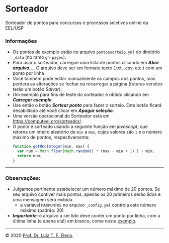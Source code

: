 # Sorteador
Sorteador de pontos para concursos e processos seletivos online da EEL/USP

### Informações

* Os pontos de exemplo estão no arquivo `pontossorteio.yml` do diretório `_data` (no ramo `gh-pages`).
* Para usar o sorteador, carregue uma lista de pontos clicando em **_Abrir arquivo..._**. O arquivo  deve ser em formato texto (.txt, .csv, etc.) com um ponto por linha
* Você também pode editar manualmente os campos dos pontos, mas perderá as alterações se fechar ou recarregar a página (futuras versões terão um botão _Salvar_).
* Um exemplo para fins de teste do sorteador é obtido clicando em _**Carregar exemplo**_
* Use então o botão _**Sortear ponto**_ para fazer o sorteio. Este botão ficará desabilitado até você clicar em _**Apagar seleção**_.
* Uma versão operacional do Sorteador está em <https://computeel.org/sorteador/>.
* O ponto é sorteado usando a seguinte função em _javascript_, que retorna um inteiro aleatório de `min` a `max`, cujos valores são `1` e o número máximo de pontos, respectivamente:
  ```javascript
  function getRndInteger(min, max) {
    var num = Math.floor(Math.random() * (max - min + 1) ) + min;
    return num;
  }
  ```

---

### Observações:

* Julgamos pertinente estabelecer um número máximo de 20 pontos. Se seu arquivo contiver mais pontos, apenas os 20 primeiros serão lidos e uma mensagem será exibida.
  - a variável `MAXPONTOS` no arquivo `_config.yml` controla este número máximo (padrão: 20)
* **_Importante_**: o arquivo a ser lido deve conter um ponto por linha, com a última linha (e apena ela!) em branco, como neste [exemplo](//computeel.org/sorteador/assets/exemplo/exemplo-pontos.txt).

---

© 2020 [Prof. Dr. Luiz T. F. Eleno](http://www.demar.eel.usp.br/docentes/luiz-tadeu-fernandes-eleno.html).
